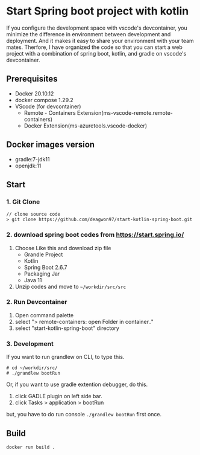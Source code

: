 # Start Spring boot project with kotlin
If you configure the development space with vscode's devcontainer, you minimize the difference in environment between development and deployment.
And it makes it easy to share your environment with your team mates. Therfore, I have organized the code so that you can start a web project with a combination of spring boot, kotlin, and gradle on vscode's devcontainer.

## Prerequisites
- Docker 20.10.12
- docker compose 1.29.2
- VScode (for devcontainer)
  - Remote - Containers Extension(ms-vscode-remote.remote-containers)
  - Docker Extension(ms-azuretools.vscode-docker)

## Docker images version
- gradle:7-jdk11
- openjdk:11

## Start

### 1. Git Clone
```console
// clone source code
> git clone https://github.com/deagwon97/start-kotlin-spring-boot.git
```

### 2. download spring boot codes from https://start.spring.io/
1. Choose Like this and download zip file
    - Grandle Project
    - Kotlin
    - Spring Boot 2.6.7
    - Packaging Jar
    - Java 11
2. Unzip codes and move to `~/workdir/src/src`

### 2. Run Devcontainer
1. Open command palette
2. select "> remote-containers: open Folder in container.."
3. select "start-kotlin-spring-boot" directory

### 3. Development

If you want to run grandlew on CLI, to type this.

```console
# cd ~/workdir/src/
# ./grandlew bootRun
```

Or, if you want to use gradle extention debugger, do this.
1. click GADLE plugin on left side bar.
2. click Tasks > application > bootRun

but, you have to do run console `./grandlew bootRun` first once.


## Build

```
docker run build .
```
